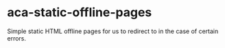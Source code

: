 # aca-static-offline-pages
Simple static HTML offline pages for us to redirect to in the case of certain errors.
